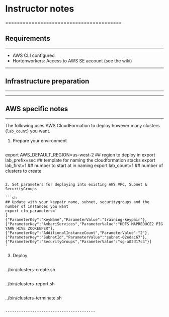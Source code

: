 # Instructor notes
========================================

## Requirements
----------------------------------------

- AWS CLI configured
- Hortonworkers: Access to AWS SE account (see the wiki)

----------------------------------------

## Infrastructure preparation
----------------------------------------


----------------------------------------

## AWS specific notes
----------------------------------------

The following uses AWS CloudFormation to deploy however many clusters (`lab_count`) you want.

1. Prepare your environment

   ```sh
export AWS_DEFAULT_REGION=us-west-2 ## region to deploy in
export lab_prefix=sec      ## template for naming the cloudformation stacks
export lab_first=1                  ## number to start at in naming
export lab_count=1                  ## number of clusters to create
   ```

2. Set parameters for deploying into existing AWS VPC, Subnet & SecurityGroups

   ```sh
## Update with your keypair name, subnet, securitygroups and the number of instances you want
export cfn_parameters='
[
  {"ParameterKey":"KeyName","ParameterValue":"training-keypair"},
  {"ParameterKey":"AmbariServices","ParameterValue":"HDFS MAPREDUCE2 PIG YARN HIVE ZOOKEEPER"},
  {"ParameterKey":"AdditionalInstanceCount","ParameterValue":"2"},
  {"ParameterKey":"SubnetId","ParameterValue":"subnet-02edac67"},
  {"ParameterKey":"SecurityGroups","ParameterValue":"sg-a02d17c4"}]
'
   ```

3. Deploy

   ```
../bin/clusters-create.sh
   ```

   ```
../bin/clusters-report.sh
   ```

   ```
../bin/clusters-terminate.sh
   ```

----------------------------------------

